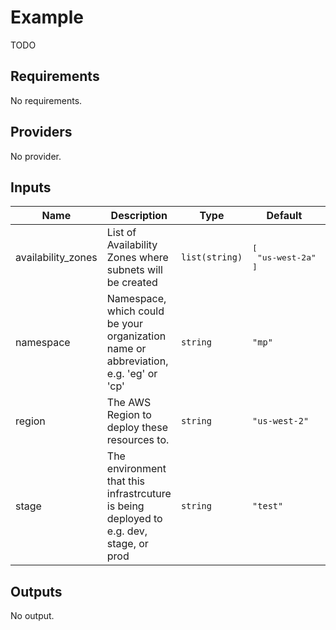# Example

TODO

<!-- BEGINNING OF PRE-COMMIT-TERRAFORM DOCS HOOK -->
## Requirements

No requirements.

## Providers

No provider.

## Inputs

| Name | Description | Type | Default | Required |
|------|-------------|------|---------|:--------:|
| availability\_zones | List of Availability Zones where subnets will be created | `list(string)` | <pre>[<br>  "us-west-2a"<br>]</pre> | no |
| namespace | Namespace, which could be your organization name or abbreviation, e.g. 'eg' or 'cp' | `string` | `"mp"` | no |
| region | The AWS Region to deploy these resources to. | `string` | `"us-west-2"` | no |
| stage | The environment that this infrastrcuture is being deployed to e.g. dev, stage, or prod | `string` | `"test"` | no |

## Outputs

No output.

<!-- END OF PRE-COMMIT-TERRAFORM DOCS HOOK -->